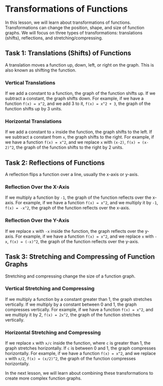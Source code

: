 # Transformations of Functions

In this lesson, we will learn about transformations of functions. Transformations can change the position, shape, and size of function graphs. We will focus on three types of transformations: translations (shifts), reflections, and stretching/compressing.

## Task 1: Translations (Shifts) of Functions

A translation moves a function up, down, left, or right on the graph. This is also known as shifting the function. 

### Vertical Translations

If we add a constant to a function, the graph of the function shifts up. If we subtract a constant, the graph shifts down. For example, if we have a function `f(x) = x^2`, and we add 3 to it, `f(x) = x^2 + 3`, the graph of the function shifts up by 3 units.

### Horizontal Translations

If we add a constant to `x` inside the function, the graph shifts to the left. If we subtract a constant from `x`, the graph shifts to the right. For example, if we have a function `f(x) = x^2`, and we replace `x` with `(x-2)`, `f(x) = (x-2)^2`, the graph of the function shifts to the right by 2 units.

## Task 2: Reflections of Functions

A reflection flips a function over a line, usually the x-axis or y-axis.

### Reflection Over the X-Axis

If we multiply a function by `-1`, the graph of the function reflects over the x-axis. For example, if we have a function `f(x) = x^2`, and we multiply it by `-1`, `f(x) = -x^2`, the graph of the function reflects over the x-axis.

### Reflection Over the Y-Axis

If we replace `x` with `-x` inside the function, the graph reflects over the y-axis. For example, if we have a function `f(x) = x^2`, and we replace `x` with `-x`, `f(x) = (-x)^2`, the graph of the function reflects over the y-axis.

## Task 3: Stretching and Compressing of Function Graphs

Stretching and compressing change the size of a function graph.

### Vertical Stretching and Compressing

If we multiply a function by a constant greater than 1, the graph stretches vertically. If we multiply by a constant between 0 and 1, the graph compresses vertically. For example, if we have a function `f(x) = x^2`, and we multiply it by 2, `f(x) = 2x^2`, the graph of the function stretches vertically.

### Horizontal Stretching and Compressing

If we replace `x` with `x/c` inside the function, where `c` is greater than 1, the graph stretches horizontally. If `c` is between 0 and 1, the graph compresses horizontally. For example, if we have a function `f(x) = x^2`, and we replace `x` with `x/2`, `f(x) = (x/2)^2`, the graph of the function compresses horizontally.

In the next lesson, we will learn about combining these transformations to create more complex function graphs.